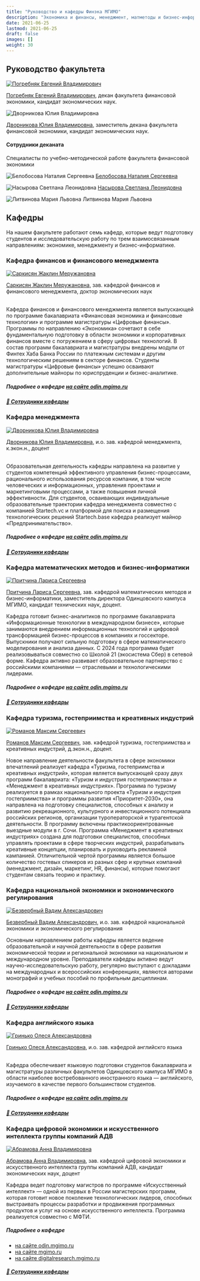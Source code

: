 ```yaml
---
title: "Руководство и кафедры Финэка МГИМО"
description: "Экономика и финансы, менеджмент, матметоды и бизнес-информатика, искусственный интеллект."
date: 2021-06-25
lastmod: 2021-06-25
draft: false
images: []
weight: 30
---
```


## Руководство факультета

<a href="https://mgimo.ru/people/pogrebnyak/" class="float-left mr-3 pt-2">
<img
    src="/images/person/epogrebnyak2.jpg"
    alt="Погребняк Евгений Владимирович"
    title="Погребняк Евгений Владимирович"
    class="rounded-photo"
/>
</a>

[Погребняк Евгений Владимирович](https://mgimo.ru/people/pogrebnyak/), декан факультета финансовой экономики, кандидат экономических наук.

<div class="float-left mr-3 pt-2">
<img 
    src="/images/person/dvornikova.jpg"
    alt="Дворникова Юлия Владимировна"
    title="Дворникова Юлия Владимировна"
    class="rounded-photo"
/>
</div>

[Дворникова Юлия Владимировна](https://odin.mgimo.ru/people/dvornikova/), заместитель декана факультета финансовой экономики,
кандидат экономических наук.

#### Сотрудники деканата

Специалисты по учебно-методической работе факультета финансовой экономики

<img 
    src="https://mgimo.ru/upload/iblock/479/belosobova%20natalia.png"
    alt="Белобосова Наталия Сергеевна"
    title="Белобосова Наталия Сергеевна"
    class="rounded-photo"
/> 
[Белобосова Наталия Сергеевна](https://mgimo.ru/people/belobosova/)
  
<img 
    src="https://mgimo.ru/upload/iblock/080/nasirova.jpg"
    alt="Насырова Светлана Леонидовна"
    title="Насырова Светлана Леонидовна"
    class="rounded-photo"
/>
[Насырова Светлана Леонидовна](https://mgimo.ru/people/nasyrova/)
  
<img 
    src="/images/person/litvinova.jpg"
    alt="Литвинова Мария Львовна"
    title="Литвинова Мария Львовна"
    class="rounded-photo"
/>
Литвинова Мария Львовна

## Кафедры

На нашем факультете работают семь кафедр, которые ведут подготовку студентов и исследовательскую работу по трем взаимосвязанным направлениям: экономике, менеджменту и бизнес-информатике.

### Кафедра финансов и финансового менеджмента

<a href="https://mgimo.ru/people/sarkisyan-zhaklin/" class="float-left mr-3 pt-2">
<img
    src="/images/person/sarkisyan.jpg"
    alt="Саркисян Жаклин Меружановна"
    title="Саркисян Жаклин Меружановна"
    class="rounded-photo"
/>
</a>

[Саркисян Жаклин Меружановна](https://mgimo.ru/people/sarkisyan-zhaklin/), зав. кафедрой финансов и финансового менеджмента, доктор экономических наук

<BR>
Кафедра финансов и финансового менеджмента является выпускающей по программе бакалавриата «Финансовая экономика и финансовые технологии» и программе магистратуры «Цифровые финансы». Программы по направлению «Экономика» сочетают в себе фундаментальную подготовку в области экономики и корпоративных финансов вместе с погружением в сферу цифровых технологий. В состав программ бакалавриата и магистратуры внедрены модули от Финтех Хаба Банка России по платежным системам и другим технологическим решениям в секторе финансов. Студенты магистратуры «Цифровые финансы» успешно осваивают дополнительные майноры по юриспруденции и бизнес-аналитике.

##### Подробнее о кафедре [на сайте odin.mgimo.ru](https://odin.mgimo.ru/about/structure/faculty/ec/kffm/)

##### [:blue_book: Сотрудники кафедры](https://odin.mgimo.ru/about/structure/odin/faculty/ec/kffm/employees/)

### Кафедра менеджмента

<a href="https://odin.mgimo.ru/people/dvornikova/" class="float-left mr-3 pt-2">
<img
    src="/images/person/dvornikova.jpg"
    alt="Дворникова Юлия Владимировна"
    title="Дворникова Юлия Владимировна"
    class="rounded-photo"
/>
</a>

[Дворникова Юлия Владимировна](https://odin.mgimo.ru/people/dvornikova/), и.о. зав. кафедрой менеджмента, к.экон.н., доцент

<BR>
Образовательная деятельность кафедры направлена на развитие у студентов компетенций эффективного управления бизнес-процессами, рационального использования ресурсов компании, в том числе человеческих и информационных, управления проектами и маркетинговыми процессами, а также повышения личной эффективности. Для студентов, осваивающих индивидуальные образовательные траектории кафедра менеджмента совместно с компанией Startech.vc и платформой для поиска и размещения технологических решений Startech.base кафедра реализует майнор «Предпринимательство».

##### Подробнее о кафедре [на сайте odin.mgimo.ru](https://odin.mgimo.ru/about/structure/faculty/ec/kafedra-menedzhmenta/)

##### [:blue_book: Сотрудники кафедры](https://odin.mgimo.ru/about/structure/odin/faculty/ec/kafedra-menedzhmenta/employees/)

### Кафедра математических методов и бизнес-информатики

<a href="https://mgimo.ru/people/pritchina/" class="float-left mr-3 pt-2">
  <img
    src="https://odin.mgimo.ru/upload/iblock/70d/efzi1hxh7y632eumuldu33997n3ezhyk/pritchina.jpg"
    alt="Притчина Лариса Сергеевна"
    title="Притчина Лариса Сергеевна"
    class="rounded-photo"
  />
</a>

[Притчина Лариса Сергеевна](https://mgimo.ru/people/pritchina/), зав. кафедрой математических методов и бизнес-информатики, заместитель директора Одинцовского кампуса МГИМО, кандидат технических наук, доцент.

Кафедра готовит бизнес-аналитиков по программе бакалавриата «Информационные технологии в международном бизнесе», которые занимаются внедрением информационных технологий и цифровой трансформацией бизнес-процессов в компаниях и госсекторе. Выпускники получают сильную подготовку в сфере математического моделирования и анализа данных. С 2024 года программа будет реализовываться совместно со Школой 21 (экосистема Сбер) в сетевой форме. Кафедра активно развивает образовательное партнерство с российскими компаниями — отраслевыми и технологическими лидерами.

##### Подробнее о кафедре [на сайте odin.mgimo.ru](https://odin.mgimo.ru/about/structure/faculty/ec/kafedra-matematicheskikh-metodov-i-biznes-informatiki/)

##### [:blue_book: Сотрудники кафедры](https://odin.mgimo.ru/about/structure/odin/faculty/ec/kafedra-matematicheskikh-metodov-i-biznes-informatiki/employees/)

### Кафедра туризма, гостеприимства и креативных индустрий

<a href="https://odin.mgimo.ru/people/romanov-maksim/" class="float-left mr-3 pt-2">
  <img
    src="https://odin.mgimo.ru/upload/iblock/986/yog9mp238np6kqg3kkwxu0efffhwape1/romanov-maksim.jpg"
    alt="Романов Максим Сергеевич"
    title="Романов Максим Сергеевич"
    class="rounded-photo"
  />
</a>

[Романов Максим Сергеевич](https://odin.mgimo.ru/people/romanov-maksim/), зав. кафедрой туризма, гостеприимства и креативных индустрий, д.экон.н., доцент.

Новое направление деятельности факультета в сфере экономики впечатлений реализует кафедра «Туризма, гостеприимства и креативных индустрий», которая является выпускающей сразу двух программ бакалавриата: «Туризм и индустрия гостеприимства» и «Менеджмент в креативных индустриях». Программа по туризму реализуется в рамках национального проекта «Туризм и индустрия гостеприимства» и программы развития «Приоритет-2030», она направлена на подготовку специалистов, способных к анализу и развитию рекреационного, культурного и инвестиционного потенциала российских регионов, организации туроператорской и турагентской деятельности. В программу включены практикоориентрованные выездные модули в г. Сочи. Программа «Менеджмент в креативных индустриях» создана для подготовки специалистов, способных управлять проектами в сфере творческих индустрий, разрабатывать креативные концепции, планировать и руководить рекламной кампанией. Отличительной чертой программы является большое количество гостевых спикеров из разных сфер и крупных компаний (менеджмент, дизайн, маркетинг, HR, финансы), которые помогают студентам связать теорию и практику.

### Кафедра национальной экономики и экономического регулирования

<a href="https://odin.mgimo.ru/people/bezverbny/" class="float-left mr-3 pt-2">
  <img
    src="https://odin.mgimo.ru/upload/iblock/f70/bezverbny.jpg"
    alt="Безвербный Вадим Александрович"
    title="Безвербный Вадим Александрович"
    class="rounded-photo"
  />
</a>

[Безвербный Вадим Александрович](https://odin.mgimo.ru/people/bezverbny/), и.о. зав. кафедрой национальной экономики и экономического регулирования

Основным направлением работы кафедры является ведение образовательной и научной деятельности в сфере развития экономической теории и региональной экономики на национальном и международном уровне. Преподаватели кафедры активно ведут научно-исследовательскую работу, регулярно выступают с докладами на международных и всероссийских конференциях, являются авторами монографий и учебных пособий по профильным дисциплинам.

##### Подробнее о кафедре [на сайте odin.mgimo.ru](https://odin.mgimo.ru/about/structure/faculty/ec/kneer/)

##### [:blue_book: Сотрудники кафедры](https://odin.mgimo.ru/about/structure/odin/faculty/ec/kneer/employees/)

### Кафедра английского языка

<a href="https://odin.mgimo.ru/people/grinko/" class="float-left mr-3 pt-2">
  <img
    src="https://odin.mgimo.ru/upload/iblock/a17/b2t5pj4ql7pu71ok0sac3fs31negjglt/grinko.jpg"
    alt="Гринько Олеся Александровна"
    title="Гринько Олеся Александровна"
    class="rounded-photo"
  />
</a>

[Гринько Олеся Александровна](https://odin.mgimo.ru/people/grinko/), и.о. зав. кафедрой английскго языка

<BR>
Кафедра обеспечивает языковую подготовки студентов бакалавриата и магистратуры различных факультетов Одинцовского кампуса МГИМО в области наиболее востребованного иностранного языка — английского, изучаемого в качестве первого большинством студентов.

##### Подробнее о кафедре [на сайте odin.mgimo.ru](https://odin.mgimo.ru/about/structure/faculty/ec/kafedra-anglijskogo-yazyka/)

##### [:blue_book: Сотрудники кафедры](https://odin.mgimo.ru/about/structure/odin/faculty/ec/kafedra-anglijskogo-yazyka/employees/)

### Кафедра цифровой экономики и искусственного интеллекта группы компаний АДВ

<a href="https://mgimo.ru/people/abramova-anna/" class="float-left mr-3 pt-2">
  <img
    src="https://mgimo.ru/upload/iblock/2b8/ijy16dcaaaiu8edv63q9f4vrmcqgt6xq/abramova.jpg"
    alt="Абрамова Анна Владимировна"
    title="Абрамова Анна Владимировна"
    class="rounded-photo"
  />
</a>

[Абрамова Анна Владимировна](https://mgimo.ru/people/abramova-anna/), зав. кафедрой цифровой экономики и искусственного интеллекта группы компаний АДВ, кандидат экономических наук, доцент

Кафедра ведет подготовку магистров по программе «Искусственный интеллект» — одной из первых в России магистерских программ, которая готовит новое поколение технологических лидеров, способных выстраивать процессы разработки и продвижения программных продуктов и услуг на основе искусственного интеллекта. Программа реализуется совместно с МФТИ.

##### Подробнее о кафедре
- [на сайте odin.mgimo.ru](https://odin.mgimo.ru/about/structure/faculty/ec/kafedra-tsifrovoj-ekonomiki-i-iskusstvennogo-intellekta-gruppy-kompanij-adv/)
- [на сайте mgimo.ru](https://mgimo.ru/study/faculty/ffe/kafadv/)
- [на сайте digitalresearch.mgimo.ru](https://digitalresearch.mgimo.ru/)

##### [:blue_book: Сотрудники кафедры](https://odin.mgimo.ru/about/structure/odin/faculty/ec/kafedra-tsifrovoj-ekonomiki-i-iskusstvennogo-intellekta-gruppy-kompanij-adv/employees/)


